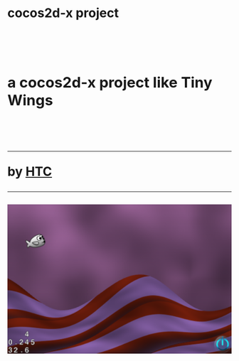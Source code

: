 <h1>cocos2d-x project<h1>
<br>
  <div><h3>a cocos2d-x project like Tiny Wings</h3> </div>
  <br> <hr>
  <div>by <a href="mailto:a77sabeghi@gmail.com">HTC<a/></div>
    <hr>
<img src="Screenshot.png" align="center">
